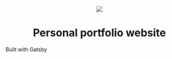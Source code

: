 <p align="center">
  <a href="https://www.gatsbyjs.com/?utm_source=starter&utm_medium=readme&utm_campaign=minimal-starter-ts">
    <img src='https://user-images.githubusercontent.com/43048524/202864891-05445ad0-04c8-4a4d-ba55-5cfb8a6771fd.png' />
  </a>
</p>
<h1 align="center">
  Personal portfolio website
</h1>

Built with Gatsby
